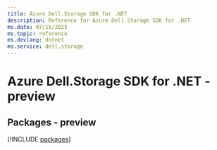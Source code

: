 ```yaml
---
title: Azure Dell.Storage SDK for .NET
description: Reference for Azure Dell.Storage SDK for .NET
ms.date: 07/15/2025
ms.topic: reference
ms.devlang: dotnet
ms.service: dell.storage
---
```

# Azure Dell.Storage SDK for .NET - preview
## Packages - preview
[!INCLUDE [packages](dell.storage-index.md)]